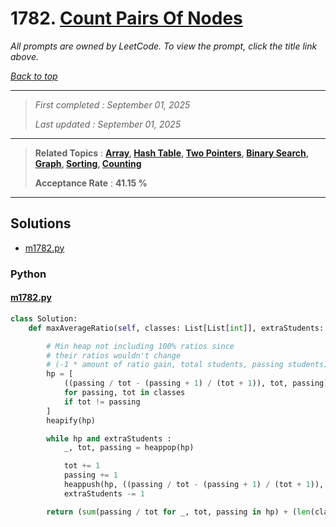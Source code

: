 # 1782. [Count Pairs Of Nodes](<https://leetcode.com/problems/count-pairs-of-nodes>)

*All prompts are owned by LeetCode. To view the prompt, click the title link above.*

*[Back to top](<../README.md>)*

------

> *First completed : September 01, 2025*
>
> *Last updated : September 01, 2025*

------

> **Related Topics** : **[Array](<by_topic/Array.md>), [Hash Table](<by_topic/Hash Table.md>), [Two Pointers](<by_topic/Two Pointers.md>), [Binary Search](<by_topic/Binary Search.md>), [Graph](<by_topic/Graph.md>), [Sorting](<by_topic/Sorting.md>), [Counting](<by_topic/Counting.md>)**
>
> **Acceptance Rate** : **41.15 %**

------

## Solutions

- [m1782.py](<../my-submissions/m1782.py>)
### Python
#### [m1782.py](<../my-submissions/m1782.py>)
```Python
class Solution:
    def maxAverageRatio(self, classes: List[List[int]], extraStudents: int) -> float:

        # Min heap not including 100% ratios since
        # their ratios wouldn't change
        # (-1 * amount of ratio gain, total students, passing students)
        hp = [
            ((passing / tot - (passing + 1) / (tot + 1)), tot, passing) 
            for passing, tot in classes 
            if tot != passing
        ]
        heapify(hp)

        while hp and extraStudents :
            _, tot, passing = heappop(hp)

            tot += 1
            passing += 1
            heappush(hp, ((passing / tot - (passing + 1) / (tot + 1)), tot, passing))
            extraStudents -= 1

        return (sum(passing / tot for _, tot, passing in hp) + (len(classes) - len(hp))) / len(classes)
```

